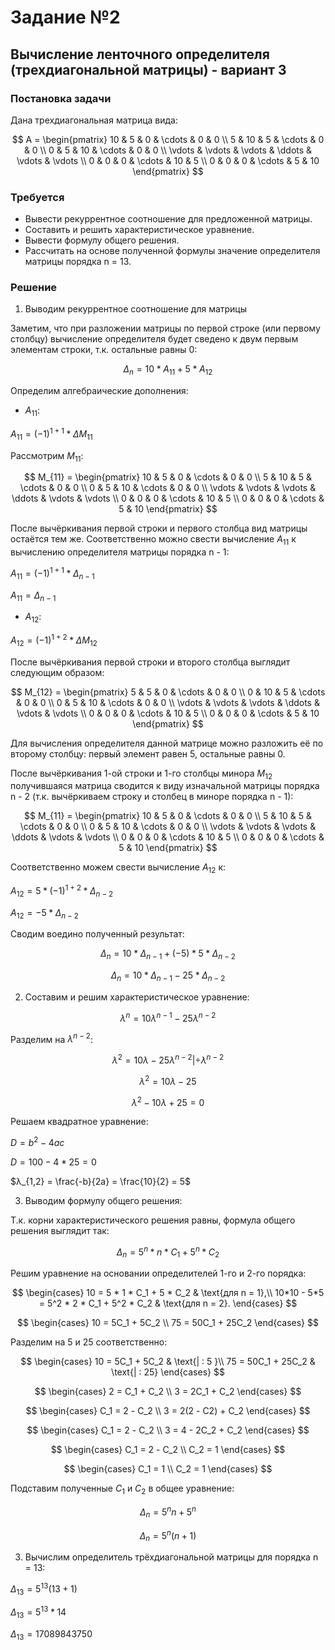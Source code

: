 # Задание №2
## Вычисление ленточного определителя (трехдиагональной матрицы) - вариант 3
### Постановка задачи
Дана трехдиагональная матрица вида:

$$    
A =     
 \begin{pmatrix}    
  10 & 5 & 0 & \cdots & 0 & 0 \\    
  5 & 10 & 5 & \cdots & 0 & 0 \\    
  0 & 5 & 10 & \cdots & 0 & 0 \\    
  \vdots  & \vdots & \vdots & \ddots & \vdots & \vdots  \\    
  0 & 0 & 0 & \cdots & 10 & 5 \\    
  0 & 0 & 0 & \cdots & 5 & 10     
 \end{pmatrix}    
$$

### Требуется
- Вывести рекуррентное соотношение для предложенной матрицы.  
- Составить и решить характеристическое уравнение.  
- Вывести формулу общего решения.  
- Рассчитать на основе полученной формулы значение определителя матрицы порядка n = 13.

### Решение

1. Выводим рекуррентное соотношение для матрицы

Заметим, что при разложении матрицы по первой строке (или первому столбцу) вычисление определителя будет сведено к двум первым элементам строки, т.к. остальные равны 0:

$$
    \begin{equation}
    Δ_{n} = 10 \ast A_{11} + 5 \ast A_{12}
    \end{equation}
$$

Определим алгебраические дополнения:
* $A_{11}$:
    
$A_{11} = (-1)^{1+1} \ast ΔM_{11}$

Рассмотрим $M_{11}$:

$$    
M_{11} =     
    \begin{pmatrix}    
    10 & 5 & 0 & \cdots & 0 & 0 \\    
    5 & 10 & 5 & \cdots & 0 & 0 \\    
    0 & 5 & 10 & \cdots & 0 & 0 \\    
    \vdots  & \vdots & \vdots & \ddots & \vdots & \vdots  \\    
    0 & 0 & 0 & \cdots & 10 & 5 \\    
    0 & 0 & 0 & \cdots & 5 & 10     
    \end{pmatrix}    
$$

После вычёркивания первой строки и первого столбца вид матрицы остаётся тем же. Соответственно можно свести вычисление $A_{11}$ к вычислению определителя матрицы порядка n - 1:

$A_{11} = (-1)^{1+1} \ast Δ_{n-1}$

$A_{11} = Δ_{n-1}$

 * $A_{12}$:

$A_{12} = (-1)^{1+2} \ast ΔM_{12}$
        
После вычёркивания первой строки и второго столбца выглядит следующим образом:
      
$$    
M_{12} =     
    \begin{pmatrix}    
    5 & 5 & 0 & \cdots & 0 & 0 \\    
    0 & 10 & 5 & \cdots & 0 & 0 \\    
    0 & 5 & 10 & \cdots & 0 & 0 \\    
    \vdots  & \vdots & \vdots & \ddots & \vdots & \vdots  \\    
    0 & 0 & 0 & \cdots & 10 & 5 \\    
    0 & 0 & 0 & \cdots & 5 & 10     
    \end{pmatrix}    
$$

Для вычисления определителя данной матрице можно разложить её по второму столбцу: первый элемент равен 5, остальные равны 0.

После вычёркивания 1-ой строки и 1-го столбцы минора $M_{12}$ получившаяся матрица сводится к виду изначальной матрицы порядка n - 2 (т.к. вычёркиваем строку и столбец в миноре порядка n - 1):

$$    
M_{11} =     
    \begin{pmatrix}    
    10 & 5 & 0 & \cdots & 0 & 0 \\    
    5 & 10 & 5 & \cdots & 0 & 0 \\    
    0 & 5 & 10 & \cdots & 0 & 0 \\    
    \vdots  & \vdots & \vdots & \ddots & \vdots & \vdots  \\    
    0 & 0 & 0 & \cdots & 10 & 5 \\    
    0 & 0 & 0 & \cdots & 5 & 10     
    \end{pmatrix}    
$$

Соответственно можем свести вычисление $A_{12}$ к:

$A_{12} = 5 \ast (-1)^{1+2} \ast Δ_{n-2}$

$A_{12} = - 5 * Δ_{n-2}$

Сводим воедино полученный результат:

$$
    \begin{equation}
    Δ_{n} = 10 \ast Δ_{n-1} + (-5) \ast 5 \ast Δ_{n-2}
    \end{equation}
$$

$$
    \begin{equation}
    Δ_{n} = 10 \ast Δ_{n-1} - 25 \ast Δ_{n-2}
    \end{equation}
$$

2. Составим и решим характеристическое уравнение:

$$
    \begin{equation}
    λ^n = 10 λ^{n-1} - 25 λ^{n-2}
    \end{equation}
$$

Разделим на $λ^{n-2}$:

$$
    \begin{equation}
    λ^2 = 10λ - 25λ^{n-2} | \div λ^{n-2}
    \end{equation}
$$

$$
    \begin{equation}
    λ^2 = 10λ - 25
    \end{equation}
$$

$$
    \begin{equation}
    λ^2 - 10  λ + 25 = 0
    \end{equation}
$$

Решаем квадратное уравнение:

$D = b^2 - 4ac$
    
$D = 100 - 4 \ast 25 = 0$

$λ_{1,2} = \frac{-b}{2a} = \frac{10}{2} = 5$

3. Выводим формулу общего решения:

Т.к. корни характеристического решения равны, формула общего решения выглядит так:

$$
    \begin{equation}
    Δ_{n} = 5^n * n * C_1 + 5^n * C_2
    \end{equation}
$$    

Решим уравнение на основании определителей 1-го и 2-го порядка:
    
$$
\begin{cases}
10 = 5 * 1 * C_1 + 5 * C_2  & \text{для n = 1},\\
10*10 - 5*5 = 5^2 * 2 * C_1 + 5^2 * C_2 & \text{для n = 2}.
\end{cases} 
$$
    
$$
    \begin{cases}
    10 = 5C_1 + 5C_2 \\
    75 = 50С_1 + 25С_2
    \end{cases} 
$$

Разделим на 5 и 25 соответственно:

$$
    \begin{cases}
    10 = 5C_1 + 5C_2 & \text{| : 5 }\\
    75 = 50С_1 + 25С_2 & \text{| : 25}
    \end{cases} 
$$

$$
    \begin{cases}
    2 = C_1 + C_2 \\
    3 = 2С_1 + С_2 
    \end{cases} 
$$

$$
    \begin{cases}
    С_1 = 2 - C_2 \\
    3 = 2(2 - С2) + С_2 
    \end{cases} 
$$

$$
    \begin{cases}
    С_1 = 2 - C_2 \\
    3 = 4 - 2С_2 + С_2 
    \end{cases} 
$$

$$
    \begin{cases}
    С_1 = 2 - C_2 \\
    С_2 = 1
    \end{cases} 
$$

$$
    \begin{cases}
    С_1 = 1 \\
    С_2 = 1
    \end{cases} 
$$

Подставим полученные $C_1$ и $C_2$ в общее уравнение:

$$
    \begin{equation}
    Δ_{n} = 5^n n + 5^n
    \end{equation}
$$    
    
$$
    \begin{equation}
    Δ_{n} = 5^n(n+1)
    \end{equation}
$$

3. Вычислим определитель трёхдиагональной матрицы для порядка n = 13:
   
$Δ_{13} = 5^{13}(13+1)$

$Δ_{13} = 5^{13} * 14$

$Δ_{13} = 17089843750$
